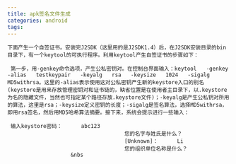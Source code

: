 ```yaml
---
title: apk签名文件生成
categories: android
tags: 
---
```


    下面产生一个自签证书。安装完J2SDK（这里用的是J2SDK1.4）后，在J2SDK安装目录的bin目录下，有一个keytool的可执行程序。利用keytool产生自签证书的步骤如下：    
      
     第一步，用-genkey命令选项，产生公私密钥对。在控制台界面输入：keytool   -genkey   -alias   testkeypair   -keyalg   rsa   -keysize   1024   -sigalg   MD5withrsa。这里的-alias表示使用这对公私密钥产生新的keystore入口的别名(keystore是用来存放管理密钥对和证书链的，缺省位置是在使用者主目录下，以.keystore为名的隐藏文件，当然也可指定某个路径存放.keystore文件)；-keyalg是产生公私钥对所用的算法，这里是rsa；-keysize定义密钥的长度；-sigalg是签名算法，选择MD5withrsa，即用rsa签名，然后用MD5哈希算法摘要。接下来，系统会提示进行一些输入：    
      
     输入keystore密码：      abc123 
                                         您的名字与姓氏是什么？ 
                                         [Unknown]：      Li 
                                         您的组织单位名称是什么？ 
                        &nbs

